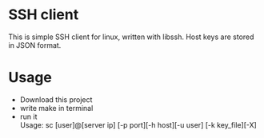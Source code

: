 # SSH client
This is simple SSH client for linux, written with libssh. Host keys are stored in JSON format.
# Usage
- Download this project
- write make in terminal
- run it\
Usage: sc [user]@[server ip]
          [-p port][-h host][-u user]
          [-k key_file][-X]
